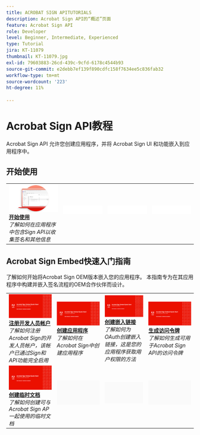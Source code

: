 ```yaml
---
title: ACROBAT SIGN APITUTORIALS
description: Acrobat Sign API的“概述”页面
feature: Acrobat Sign API
role: Developer
level: Beginner, Intermediate, Experienced
type: Tutorial
jira: KT-11079
thumbnail: KT-11079.jpg
exl-id: 79603883-26cd-439c-9cfd-6178c4544b93
source-git-commit: e2debb7ef139f890cdfc158f7634ee5c836fab32
workflow-type: tm+mt
source-wordcount: '223'
ht-degree: 11%

---
```


# Acrobat Sign API教程

Acrobat Sign API 允许您创建应用程序，并将 Acrobat Sign UI 和功能嵌入到应用程序中。

## 开始使用

<table style="table-layout:fixed">
<tr>
   <td>
    <a href="signapi.md">
      <img alt="开始使用" src="assets/GSASAPI_thumb.png" />
    </a>
    <div>
    <a href="signapi.md"><strong>开始使用</strong></a>
    </div>
    <em>了解如何在应用程序中包含Sign API以收集签名和其他信息</em>
    <br>
  </td>
  <td>
    <img alt="间隔物" src="../assets/WhiteBanner_Placeholder.png" />
    <div>
    <br>
  </td>
  <td>
    <img alt="间隔物" src="../assets/WhiteBanner_Placeholder.png" />
    <div>
    <br>
  </td>
  <td>
    <img alt="间隔物" src="../assets/WhiteBanner_Placeholder.png" />
    <div>
    <br>
  </td>
</tr>
</table>

## Acrobat Sign Embed快速入门指南

了解如何开始将Acrobat Sign OEM版本嵌入您的应用程序。 本指南专为在其应用程序中构建并嵌入签名流程的OEM合作伙伴而设计。

<table style="table-layout:fixed">
<tr>
 <td>
   <a href="sign-up-developer-account.md">
      <img alt="注册开发人员帐户" src="assets/Signingup_1280.png" />
   </a>
    <div>
   <a href="sign-up-developer-account.md"><strong>注册开发人员帐户</strong></a>
    </div>
    <em>了解如何注册Acrobat Sign的开发人员帐户，该帐户已通过Sign和API功能完全启用</em>
    <br>
  </td>
  <td>
   <a href="creating-your-application.md">
      <img alt="创建应用程序" src="assets/Creatingyourapplication_1280.png" />
   </a>
    <div>
   <a href="creating-your-application.md"><strong>创建应用程序</strong></a>
    </div>
    <em>了解如何在Acrobat Sign中创建应用程序</em>
    <br>
  </td>
   <td>
   <a href="creating-an-embed-link.md">
      <img alt="创建嵌入链接" src="assets/Creatinganembedlink_1280.png" />
   </a>
    <div>
   <a href="creating-an-embed-link.md"><strong>创建嵌入链接</strong></a>
    </div>
    <em>了解如何为OAuth创建嵌入链接，这是您的应用程序获取用户权限的方法</em>
    <br>
  </td>
  <td>
   <a href="generating-an-access-token.md">
      <img alt="生成访问令牌" src="assets/Generatingyouraccesstoken_1280.png" />
   </a>
    <div>
   <a href="generating-an-access-token.md"><strong>生成访问令牌</strong></a>
    </div>
    <em>了解如何生成可用于Acrobat Sign API的访问令牌</em>
    <br>
  </td>
</tr>
<tr>
  <td>
   <a href="creating-a-transient-document.md">
      <img alt="创建临时文档" src="assets/Creatingatransientdocument_1280.png" />
   </a>
    <div>
   <a href="creating-a-transient-document.md"><strong>创建临时文档</strong></a>
    </div>
    <em>了解如何创建可与Acrobat Sign AP一起使用的临时文档</em>
    <br>
  </td>
  <td>
    <img alt="间隔物" src="../assets/GrayBanner_Placeholder.png" />
    <div>
    <br>
  </td>
   <td>
    <img alt="间隔物" src="../assets/GrayBanner_Placeholder.png" />
    <div>
    <br>
  </td>
  <td>
    <img alt="间隔物" src="../assets/GrayBanner_Placeholder.png" />
    <div>
    <br>
  </td>
</tr>
</table>
